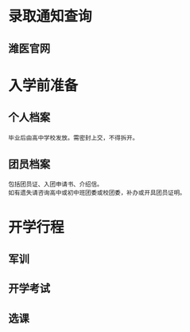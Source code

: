 # 录取通知查询
  ## 潍医官网
  
# 入学前准备
  ## 个人档案
    毕业后由高中学校发放。需密封上交，不得拆开。
  ## 团员档案
    包括团员证、入团申请书、介绍信。
    如有遗失请咨询高中或初中班团委或校团委，补办或开具团员证明。

# 开学行程
  ## 军训
  ## 开学考试
  ## 选课









